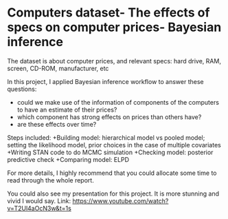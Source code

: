 # Computers dataset- The effects of specs on computer prices- Bayesian inference

The dataset is about computer prices, and relevant specs: hard drive, RAM, screen, CD-ROM, manufacturer, etc

In this project, I applied Bayesian inference workflow to answer these questions:
+ could we make use of the information of components of the computers to have an estimate of their prices?
+ which component has strong effects on prices than others have?
+ are these effects over time?


Steps included: 
+Building model: hierarchical model vs pooled model; setting the likelihood model,  prior choices in the case of multiple covariates
+Writing STAN code to do MCMC simulation
+Checking model: posterior predictive check
+Comparing model: ELPD

For more details, I highly recommend that you could allocate some time to read through the whole report.

You could also see my presentation for this project. It is more stunning and vivid I would say. 
Link: https://www.youtube.com/watch?v=T2Ul4aOcN3w&t=1s

 

